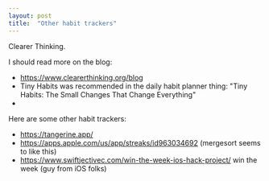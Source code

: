 ```yaml
---
layout: post
title:  "Other habit trackers"
---
```



Clearer Thinking.

I should read more on the blog:
- https://www.clearerthinking.org/blog
- Tiny Habits was recommended in the daily habit planner thing: "Tiny Habits: The Small Changes That Change Everything"
- 
Here are some other habit trackers:

* https://tangerine.app/
* https://apps.apple.com/us/app/streaks/id963034692 (mergesort seems to like this)
* https://www.swiftjectivec.com/win-the-week-ios-hack-project/ win the week (guy from iOS folks)